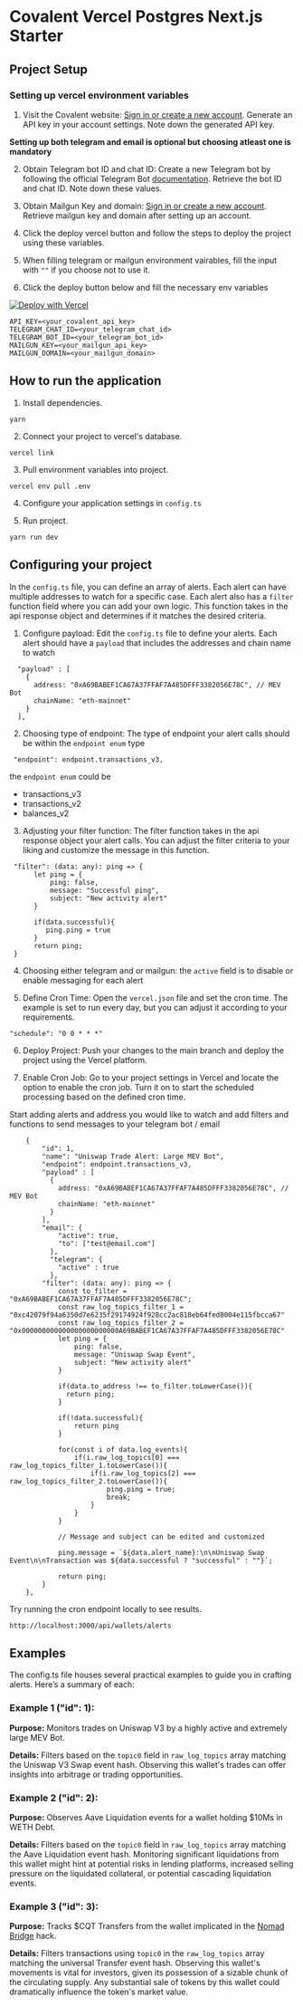 
# Covalent Vercel Postgres Next.js Starter

## Project Setup

### Setting up vercel environment variables

1. Visit the Covalent website:
[Sign in or create a new account](https://www.covalenthq.com/platform).
Generate an API key in your account settings.
Note down the generated API key.

**Setting up both telegram and email is optional but choosing atleast one is mandatory**

2. Obtain Telegram bot ID and chat ID: Create a new Telegram bot by following the official Telegram Bot [documentation](https://core.telegram.org/bots/api). Retrieve the bot ID and chat ID. Note down these values.

2. Obtain Mailgun Key and domain: [Sign in or create a new account](https://www.mailgun.com/). Retrieve mailgun key and domain after setting up an account.

3. Click the deploy vercel button and follow the steps to deploy the project using these variables.

4. When filling telegram or mailgun environment vairables, fill the input with `""` if you choose not to use it.

5. Click the deploy button below and fill the necessary env variables

[![Deploy with Vercel](https://vercel.com/button)](https://vercel.com/new/clone?repository-url=https%3A%2F%2Fgithub.com%2Fnguyenlejoe%2Fcovalent-wallet-watcher&env=API_KEY,TELEGRAM_CHAT_ID,TELEGRAM_BOT_ID,MAILGUN_KEY,MAILGUN_DOMAIN&stores=%5B%7B%22type%22%3A%22postgres%22%7D%5D)

```
API_KEY=<your_covalent_api_key>
TELEGRAM_CHAT_ID=<your_telegram_chat_id>
TELEGRAM_BOT_ID=<your_telegram_bot_id>
MAILGUN_KEY=<your_mailgun_api_key>
MAILGUN_DOMAIN=<your_mailgun_domain>
```


## How to run the application

1. Install dependencies.
```
yarn
```

2. Connect your project to vercel's database.

```
vercel link
```

3. Pull environment variables into project.
```
vercel env pull .env
```

4. Configure your application settings in `config.ts`

5. Run project.
```
yarn run dev
```

## Configuring your project

In the `config.ts` file, you can define an array of alerts. Each alert can have multiple addresses to watch for a specific case. Each alert also has a `filter` function field where you can add your own logic. This function takes in the api response object and determines if it matches the desired criteria.

1. Configure payload: Edit the `config.ts` file to define your alerts. Each alert should have a `payload` that includes the addresses and chain name to watch

```
  "payload" : [
    {
      address: "0xA69BABEF1CA67A37FFAF7A485DFFF3382056E78C", // MEV Bot
      chainName: "eth-mainnet"
    }
  ],
```

2. Choosing type of endpoint: The type of endpoint your alert calls should be within the `endpoint enum` type
```
 "endpoint": endpoint.transactions_v3,
```
 the `endpoint enum` could be  
 - transactions_v3
 - transactions_v2
 - balances_v2

3. Adjusting your filter function: The filter function takes in the api response object your alert calls. You can adjust the filter criteria to your liking and customize the message in this function.

```
 "filter": (data: any): ping => {
      let ping = {
          ping: false,
          message: "Successful ping",
          subject: "New activity alert"
      }

      if(data.successful){
         ping.ping = true
      }
      return ping;
 }
```

4.   Choosing either telegram and or mailgun: the `active` field is to disable or enable messaging for each alert

5. Define Cron Time: Open the `vercel.json` file and set the cron time. The example is set to run every day, but you can adjust it according to your requirements.

```
"schedule": "0 0 * * *"
```

6. Deploy Project: Push your changes to the main branch and deploy the project using the Vercel platform.

7. Enable Cron Job: Go to your project settings in Vercel and locate the option to enable the cron job. Turn it on to start the scheduled processing based on the defined cron time.

Start adding alerts and address you would like to watch and add filters and functions to send messages to your telegram bot / email



```
    {
        "id": 1,
        "name": "Uniswap Trade Alert: Large MEV Bot",
        "endpoint": endpoint.transactions_v3,
        "payload" : [
          {
            address: "0xA69BABEF1CA67A37FFAF7A485DFFF3382056E78C", // MEV Bot
            chainName: "eth-mainnet"
          }
        ],
        "email": {
            "active": true,
            "to": ["test@email.com"]
          },
          "telegram": {
            "active" : true
          },
        "filter": (data: any): ping => {
            const to_filter = "0xA69BABEF1CA67A37FFAF7A485DFFF3382056E78C";
            const raw_log_topics_filter_1 = "0xc42079f94a6350d7e6235f29174924f928cc2ac818eb64fed8004e115fbcca67"
            const raw_log_topics_filter_2 = "0x000000000000000000000000A69BABEF1CA67A37FFAF7A485DFFF3382056E78C"
            let ping = {
                ping: false,
                message: "Uniswap Swap Event",
                subject: "New activity alert"
            }

            if(data.to_address !== to_filter.toLowerCase()){
              return ping;
            }

            if(!data.successful){
                return ping
            }

            for(const i of data.log_events){
                if(i.raw_log_topics[0] === raw_log_topics_filter_1.toLowerCase()){
                    if(i.raw_log_topics[2] === raw_log_topics_filter_2.toLowerCase()){
                        ping.ping = true;
                        break;
                    }
                }
            }

            // Message and subject can be edited and customized

            ping.message = `${data.alert_name}:\n\nUniswap Swap Event\n\nTransaction was ${data.successful ? "successful" : ""}`;
                     
            return ping;
        }
    }, 
```

Try running the cron endpoint locally to see results.
```
http://localhost:3000/api/wallets/alerts
```


## Examples
The config.ts file houses several practical examples to guide you in crafting alerts. Here’s a summary of each:

### Example 1 ("id": 1):
**Purpose:** Monitors trades on Uniswap V3 by a highly active and extremely large MEV Bot.

**Details:** Filters based on the ```topic0``` field in ```raw_log_topics``` array matching the Uniswap V3 Swap event hash. Observing this wallet's trades can offer insights into arbitrage or trading opportunities.

### Example 2 ("id": 2):
**Purpose:** Observes Aave Liquidation events for a wallet holding $10Ms in WETH Debt.

**Details:** Filters based on the ```topic0``` field in ```raw_log_topics``` array matching the Aave Liquidation event hash. Monitoring significant liquidations from this wallet might hint at potential risks in lending platforms, increased selling pressure on the liquidated collateral, or potential cascading liquidation events.

### Example 3 ("id": 3):
**Purpose:** Tracks $CQT Transfers from the wallet implicated in the [Nomad Bridge](https://www.theverge.com/2022/8/2/23288785/nomad-bridge-200-million-chaotic-hack-smart-contract-cryptocurrency) hack.

**Details:** Filters transactions using ```topic0``` in the ```raw_log_topics``` array matching the universal Transfer event hash. Observing this wallet's movements is vital for investors, given its possession of a sizable chunk of the circulating supply. Any substantial sale of tokens by this wallet could dramatically influence the token's market value.




